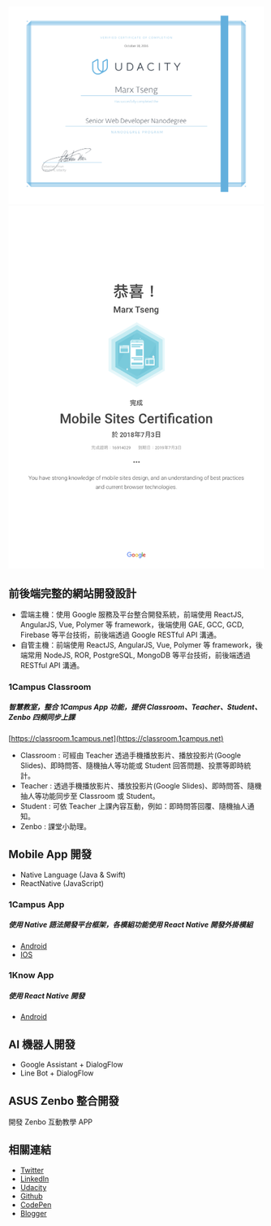 ![ScreenShot](https://raw.githubusercontent.com/marxtseng/marxtseng.github.io/master/nd-grad-cert.png)
![ScreenShot](https://raw.githubusercontent.com/marxtseng/marxtseng.github.io/master/Mobile_Sites_Certification_Academy_for_Ads.png)

## 前後端完整的網站開發設計
* 雲端主機：使用 Google 服務及平台整合開發系統，前端使用 ReactJS, AngularJS, Vue, Polymer 等 framework，後端使用 GAE, GCC, GCD, Firebase 等平台技術，前後端透過 Google RESTful API 溝通。
* 自管主機：前端使用 ReactJS, AngularJS, Vue, Polymer 等 framework，後端常用 NodeJS, ROR, PostgreSQL, MongoDB 等平台技術，前後端透過 RESTful API 溝通。

### 1Campus Classroom
##### 智慧教室，整合 1Campus App 功能，提供 Classroom、Teacher、Student、Zenbo 四頻同步上課
[https://classroom.1campus.net](https://classroom.1campus.net)
* Classroom : 可經由 Teacher 透過手機播放影片、播放投影片(Google Slides)、即時問答、隨機抽人等功能或 Student 回答問題、投票等即時統計。
* Teacher : 透過手機播放影片、播放投影片(Google Slides)、即時問答、隨機抽人等功能同步至 Classroom 或 Student。
* Student : 可依 Teacher 上課內容互動，例如：即時問答回覆、隨機抽人通知。
* Zenbo : 課堂小助理。

## Mobile App 開發
* Native Language (Java & Swift)
* ReactNative (JavaScript)

### 1Campus App
##### 使用 Native 語法開發平台框架，各模組功能使用 React Native 開發外掛模組
* [Android](https://play.google.com/store/apps/details?id=tw.com.ischool.onecampusmobile)
* [IOS](https://itunes.apple.com/tw/app/1campus/id1273657906?mt=8)

### 1Know App
##### 使用 React Native 開發
* [Android](https://play.google.com/store/apps/details?id=com.oneknow.app)

## AI 機器人開發
* Google Assistant + DialogFlow
* Line Bot + DialogFlow

## ASUS Zenbo 整合開發
開發 Zenbo 互動教學 APP

## 相關連結
* [Twitter](https://twitter.com/marx_tseng)
* [LinkedIn](https://www.linkedin.com/in/marxtseng)
* [Udacity](https://profiles.udacity.com/p/u4552099)
* [Github](https://github.com/marxtseng)
* [CodePen](https://codepen.io/marxtseng)
* [Blogger](https://marx-tseng.blogspot.tw)
